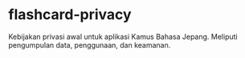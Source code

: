 # flashcard-privacy
Kebijakan privasi awal untuk aplikasi Kamus Bahasa Jepang. Meliputi pengumpulan data, penggunaan, dan keamanan.
